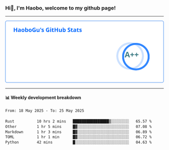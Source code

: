 <!--<h2 align="center"> Hi👋, I'm Haobo, welcome to my github page! </h2>-->
### Hi👋, I'm Haobo, welcome to my github page!
-------

<img href="https://github.com/HaoboGu" src="assets/stats.svg" alt="github stats" /> 

-------

#### 📊 **Weekly development breakdown**
<!--START_SECTION:waka-->

```txt
From: 18 May 2025 - To: 25 May 2025

Rust          10 hrs 2 mins   ████████████████▒░░░░░░░░   65.57 %
Other         1 hr 5 mins     █▓░░░░░░░░░░░░░░░░░░░░░░░   07.08 %
Markdown      1 hr 3 mins     █▓░░░░░░░░░░░░░░░░░░░░░░░   06.89 %
TOML          1 hr 1 min      █▓░░░░░░░░░░░░░░░░░░░░░░░   06.72 %
Python        42 mins         █░░░░░░░░░░░░░░░░░░░░░░░░   04.63 %
```

<!--END_SECTION:waka-->
<!--
backup url: https://github-readme-status-dusky-ten.vercel.app/api?username=HaoboGu&count_private=true&show_icons=true&theme=transparent&border_color=2f80ed
-->
<!--
**HaoboGu/HaoboGu** is a ✨ _special_ ✨ repository because its `README.md` (this file) appears on your GitHub profile.

Here are some ideas to get you started:

- 🔭 I’m currently working on AI-assisted programming tools
- 🌱 I’m currently learning ...
- 👯 I’m looking to collaborate on ...
- 🤔 I’m looking for help with ...
- 💬 Ask me about ...
- 📫 How to reach me: ...
- 😄 Pronouns: ...
- ⚡ Fun fact: ...
-->
